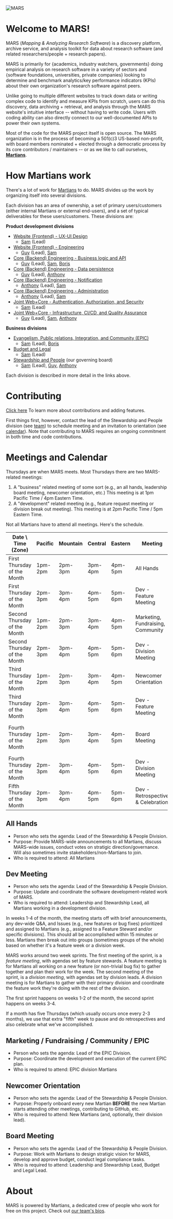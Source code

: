 <img src="https://mapping-and-analyzing-research-software.github.io/mars_logo_color.png" style="margin-left: auto; margin-right: auto;" alt="MARS" />

# Welcome to MARS!

MARS (*Mapping & Analyzing Research Software*) is a discovery platform, archive service, and analysis toolkit for data about research software (and related researchers/people + research papers).

MARS is primarily for {academics, industry watchers, governments} doing empirical analysis on research software in a variety of sectors and {software foundations, universities, private companies} looking to determine and benchmark analytics/key performance indicators (KPIs) about their own organization's research software against peers.

Unlike going to multiple different websites to track down data or writing complex code to identify and measure KPIs from scratch, users can do this discovery, data archiving + retrieval, and analysis through the MARS website's intuitive interface -- without having to write code. Users with coding ability can also directly connect to our well-documented APIs to power their own systems.

Most of the code for the MARS project itself is open source. The MARS organization is in the process of becoming a 501(c)3 US-based non-profit, with board members nominated + elected through a democratic process by its core contributors / maintainers -- or as we like to call ourselves, **[Martians](https://mapping-and-analyzing-research-software.github.io/team/)**.

# How Martians work

There's a lot of work for [Martians](https://mapping-and-analyzing-research-software.github.io/team/) to do. MARS divides up the work by organizing itself into several divisions.

Each division has an area of ownership, a set of primary users/customers (either internal Martians or external end-users), and a set of typical deliverables for these users/customers. These divisions are:

**Product development divisions**
- [Website (Frontend) -  UX-UI Design](https://mapping-and-analyzing-research-software.github.io/divisions/web-design/)
    - [Sam](https://mapping-and-analyzing-research-software.github.io/team/#sam-schwartz-phd) (Lead)
- [Website (Frontend) -  Engineering](https://mapping-and-analyzing-research-software.github.io/divisions/web-engr/)
    - [Guy](https://mapping-and-analyzing-research-software.github.io/team/#guy-pavlov) (Lead), [Sam](https://mapping-and-analyzing-research-software.github.io/team/#sam-schwartz-phd)
- [Core (Backend) Engineering - Business logic and API](https://mapping-and-analyzing-research-software.github.io/divisions/core-engr-biz-logic/)
    - [Guy](https://mapping-and-analyzing-research-software.github.io/team/#guy-pavlov) (Lead), [Sam](https://mapping-and-analyzing-research-software.github.io/team/#sam-schwartz-phd), [Boris](https://mapping-and-analyzing-research-software.github.io/team/#boris-veytsman-phd)
- [Core (Backend) Engineering - Data persistence](https://mapping-and-analyzing-research-software.github.io/divisions/core-engr-data/)
    - [Guy](https://mapping-and-analyzing-research-software.github.io/team/#guy-pavlov) (Lead), [Anthony](https://mapping-and-analyzing-research-software.github.io/team/#anthony-dario)
- [Core (Backend) Engineering - Notification](https://mapping-and-analyzing-research-software.github.io/divisions/core-engr-notification/)
    - [Anthony](https://mapping-and-analyzing-research-software.github.io/team/#anthony-dario) (Lead), [Sam](https://mapping-and-analyzing-research-software.github.io/team/#sam-schwartz-phd)
- [Core (Backend) Engineering - Administration](https://mapping-and-analyzing-research-software.github.io/divisions/core-engr-admin/)
    - [Anthony](https://mapping-and-analyzing-research-software.github.io/team/#anthony-dario) (Lead), [Sam](https://mapping-and-analyzing-research-software.github.io/team/#sam-schwartz-phd)
- [Joint Web+Core - Authentication, Authorization, and Security](https://mapping-and-analyzing-research-software.github.io/divisions/joint-engr-security/)
    - [Sam](https://mapping-and-analyzing-research-software.github.io/team/#sam-schwartz-phd) (Lead)
- [Joint Web+Core - Infrastructure, CI/CD, and Quality Assurance](https://mapping-and-analyzing-research-software.github.io/divisions/joint-engr-dev-ops/)
    - [Guy](https://mapping-and-analyzing-research-software.github.io/team/#guy-pavlov) (Lead), [Sam](https://mapping-and-analyzing-research-software.github.io/team/#sam-schwartz-phd), [Anthony](https://mapping-and-analyzing-research-software.github.io/team/#anthony-dario)

**Business divisions**
- [Evangelism, Public relations, Integration, and Community (EPIC)](https://mapping-and-analyzing-research-software.github.io/divisions/epic/)
    - [Sam](https://mapping-and-analyzing-research-software.github.io/team/#sam-schwartz-phd) (Lead), [Boris](https://mapping-and-analyzing-research-software.github.io/team/#boris-veytsman-phd)
- [Budget and Legal](https://mapping-and-analyzing-research-software.github.io/divisions/budget-and-legal/)
    - [Sam](https://mapping-and-analyzing-research-software.github.io/team/#sam-schwartz-phd) (Lead)
- [Stewardship and People](https://mapping-and-analyzing-research-software.github.io/divisions/stewardship/) (our governing board)
    - [Sam](https://mapping-and-analyzing-research-software.github.io/team/#sam-schwartz-phd) (Lead), [Guy](https://mapping-and-analyzing-research-software.github.io/team/#guy-pavlov), [Anthony](https://mapping-and-analyzing-research-software.github.io/team/#anthony-dario)

Each division is described in more detail in the links above.

# Contributing

[Click here](https://mapping-and-analyzing-research-software.github.io/contribute/) To learn more about contributions and adding features.

First things first, however, contact the lead of the Stewardship and People division (see [team](https://mapping-and-analyzing-research-software.github.io/team/)) to schedule meeting and an invitation to orientation (see [calendar](https://mapping-and-analyzing-research-software.github.io#meetings-and-calendar)). Note that contributing to MARS requires an ongoing commitment in both time and code contributions.

# Meetings and Calendar

Thursdays are when MARS meets. Most Thursdays there are two MARS-related meetings:

1. A "business" related meeting of some sort (e.g., an all hands, leadership board meeting, newcomer orientation, etc.) This meeting is at 1pm Pacific Time / 4pm Eastern Time.
2. A "development" related meeting (e.g., feature request meeting or division break out meeting). This meeting is at 2pm Pacific Time / 5pm Eastern Time.

Not all Martians have to attend all meetings. Here's the schedule.

| Date \ Time (Zone)           | Pacific | Mountain | Central | Eastern | Meeting                           | Mandatory Attendance For                 | Typical Invite List           |
|------------------------------|---------|----------|---------|---------|-----------------------------------|------------------------------------------|-------------------------------|
| First Thursday of the Month  | 1pm-2pm | 2pm-3pm  | 3pm-4pm | 4pm-5pm | All Hands                         | All Martians                             | Martians                      |
| First Thursday of the Month  | 2pm-3pm | 3pm-4pm  | 4pm-5pm | 5pm-6pm | Dev - Feature Meeting             | All Dev Divisions                        | Only Devs                     |
| Second Thursday of the Month | 1pm-2pm | 2pm-3pm  | 3pm-4pm | 4pm-5pm | Marketing, Fundraising, Community | EPIC                                     | Martians                      |
| Second Thursday of the Month | 2pm-3pm | 3pm-4pm  | 4pm-5pm | 5pm-6pm | Dev - Division Meeting            | All Dev Divisions                        | Only Devs                     |
| Third Thursday of the Month  | 1pm-2pm | 2pm-3pm  | 3pm-4pm | 4pm-5pm | Newcomer Orientation              | Stewardship Lead and Newcomers           | Stewardship, Leads, Newcomers |
| Third Thursday of the Month  | 2pm-3pm | 3pm-4pm  | 4pm-5pm | 5pm-6pm | Dev - Feature Meeting             | All Dev Divisions                        | Only Devs                     |
| Fourth Thursday of the Month | 1pm-2pm | 2pm-3pm  | 3pm-4pm | 4pm-5pm | Board Meeting                     | Stewardship & Leadership, Budget & Legal | Martians                      |
| Fourth Thursday of the Month | 2pm-3pm | 3pm-4pm  | 4pm-5pm | 5pm-6pm | Dev - Division Meeting            | All Dev Divisions                        | Only Devs                     |
| Fifth Thursday of the Month  | 2pm-3pm | 3pm-4pm  | 4pm-5pm | 5pm-6pm | Dev - Retrospective & Celebration | All Dev Divisions                        | Only Devs                     |

## All Hands

* Person who sets the agenda: Lead of the Stewardship & People Division.
* Purpose: Provide MARS-wide announcements to all Martians, discuss MARS-wide issues, conduct votes on stratigic direction/governance. Will also sometimes invite stakeholders/non-Martians to join.
* Who is required to attend: All Martians

## Dev Meeting

* Person who sets the agenda: Lead of the Stewardship & People Division.
* Purpose: Update and coordinate the software development-related work of MARS.
* Who is required to attend: Leadership and Stewardship Lead, all Martians working in a development division.

In weeks 1-4 of the month, the meeting starts off with brief announcements, any dev-wide Q&A, and Issues (e.g., new features or bug fixes) prioritized and assigned to Martians (e.g., assigned to a Feature Steward and/or specific divisions). This should all be accomplished within 15 minutes or less. Martians then break out into groups (sometimes groups of the whole) based on whether it's a feature week or a division week.

MARS works around two week sprints.
The first meeting of the sprint, is a *feature meeting*, with agendas set by feature stewards. A feature meeting is for Martians all working on a new feature (or non-trivial bug fix) to gather together and plan their work for the week.
The second meeting of the sprint, is a *division meeting*, with agendas set by division leads. A division meeting is for Martians to gather with their primary division and coordinate the feature work they're doing with the rest of the division.

The first sprint happens on weeks 1-2 of the month, the second sprint happens on weeks 3-4.

If a month has five Thursdays (which usually occurs once every 2-3 months), we use that extra "fifth" week to pause and do retrospectives and also celebrate what we've accomplished.

## Marketing / Fundraising / Community / EPIC

* Person who sets the agenda: Lead of the EPIC Division.
* Purpose: Coordinate the development and execution of the current EPIC plan.
* Who is required to attend: EPIC division Martians

## Newcomer Orientation

* Person who sets the agenda: Lead of the Stewardship & People Division.
* Purpose: Properly onboard every new Martian **BEFORE** the new Martian starts attending other meetings, contributing to GitHub, etc.
* Who is required to attend: New Martians (and, optionally, their division lead).

## Board Meeting

* Person who sets the agenda: Lead of the Stewardship & People Division.
* Purpose: Work with Martians to design stratigic vision for MARS, develop and approve budget, conduct legal compliance tasks.
* Who is required to attend: Leadership and Stewardship Lead, Budget and Legal Lead.

# About

MARS is powered by Martians, a dedicated crew of people who work for free on this project. Check out [our team's bios](https://mapping-and-analyzing-research-software.github.io/team/).